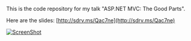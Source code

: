 This is the code repository for my talk "ASP.NET MVC: The Good Parts".

Here are the slides: [http://sdrv.ms/Qac7ne](http://sdrv.ms/Qac7ne)

[![ScreenShot](https://raw.github.com/jchadwick/AspNetMvc-TheGoodParts/master/slides_thumbnail.png)](http://sdrv.ms/Qac7ne)
